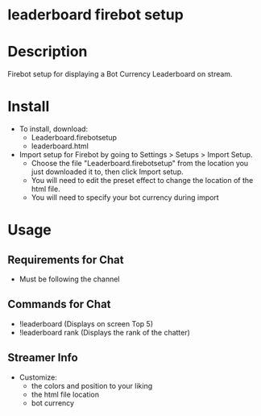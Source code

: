 # leaderboard firebot setup

# Description
Firebot setup for displaying a Bot Currency Leaderboard on stream.

# Install
+ To install, download:
  + Leaderboard.firebotsetup
  + leaderboard.html
+ Import setup for Firebot by going to Settings > Setups > Import Setup.
  + Choose the file "Leaderboard.firebotsetup" from the location you just downloaded it to, then click Import setup. 
  + You will need to edit the preset effect to change the location of the html file.
  + You will need to specify your bot currency during import

# Usage

## Requirements for Chat
+ Must be following the channel

## Commands for Chat
+ !leaderboard (Displays on screen Top 5)
+ !leaderboard rank (Displays the rank of the chatter)

## Streamer Info
+ Customize:
  + the colors and position to your liking
  + the html file location
  + bot currency
